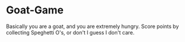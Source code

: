 # Goat-Game
Basically you are a goat, and you are extremely hungry. Score points by collecting Speghetti O's, or don't I guess I don't care.
